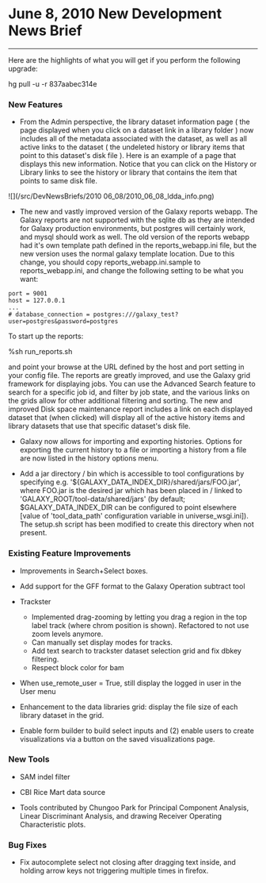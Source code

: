 # June 8, 2010 New Development News Brief

----

Here are the highlights of what you will get if you perform the following upgrade:

hg pull -u -r 837aabec314e

### New Features

* From the Admin perspective, the library dataset information page ( the page displayed when you click on a dataset link in a library folder ) now includes all of the metadata associated with the dataset, as well as all active links to the dataset ( the undeleted history or library items that point to this dataset's disk file ).  Here is an example of a page that displays this new information.  Notice that you can click on the History or Library links to see the history or library that contains the item that points to same disk file.

![](/src/DevNewsBriefs/2010 06_08/2010_06_08_ldda_info.png)

* The new and vastly improved version of the Galaxy reports webapp.  The Galaxy reports are not supported with the sqlite db as they are intended for Galaxy production environments, but postgres will certainly work, and mysql should work as well.  The old version of the reports webapp had it's own template path defined in the reports_webapp.ini file, but the new version uses the normal galaxy template location.  Due to this change, you should copy reports_webapp.ini.sample to reports_webapp.ini, and change the following setting to be what you want:

```
port = 9001
host = 127.0.0.1
...
# database_connection = postgres:///galaxy_test?user=postgres&password=postgres
```


To start up the reports:

%sh run_reports.sh

and point your browse at the URL defined by the host and port setting in your config file.  The reports are greatly improved, and use the Galaxy grid framework for displaying jobs.  You can use the Advanced Search feature to search for a specific job id, and filter by job state, and the various links on the grids allow for other additional filtering and sorting.  The new and improved Disk space maintenance report includes a link on each displayed dataset that (when clicked) will display all of the active history items and library datasets that use that specific dataset's disk file.

* Galaxy now allows for importing and exporting histories.  Options for exporting the current history to a file or importing a history from a file are now listed in the history options menu.

* Add a jar directory / bin which is accessible to tool configurations by specifying e.g. '${GALAXY_DATA_INDEX_DIR}/shared/jars/FOO.jar', where FOO.jar is the desired jar which has been placed in / linked to 'GALAXY_ROOT/tool-data/shared/jars' (by default; $GALAXY_DATA_INDEX_DIR can be configured to point elsewhere [value of 'tool_data_path' configuration variable in universe_wsgi.ini]).  The setup.sh script has been modified to create this directory when not present.

### Existing Feature Improvements

* Improvements in Search+Select boxes.

* Add support for the GFF format to the Galaxy Operation subtract tool

* Trackster
  * Implemented drag-zooming by letting you drag a region in the top label track (where chrom position is shown). Refactored to not use zoom levels anymore.
  * Can manually set display modes for tracks.
  * Add text search to trackster dataset selection grid and fix dbkey filtering.
  * Respect block color for bam

* When use_remote_user = True, still display the logged in user in the User menu

* Enhancement to the data libraries grid: display the file size of each library dataset in the grid.

* Enable form builder to build select inputs and (2) enable users to create visualizations via a button on the saved visualizations page.

### New Tools

* SAM indel filter

* CBI Rice Mart data source

* Tools contributed by Chungoo Park for Principal Component Analysis, Linear Discriminant Analysis, and drawing Receiver Operating Characteristic plots.

### Bug Fixes

* Fix autocomplete select not closing after dragging text inside, and holding arrow keys not triggering multiple times in firefox.

